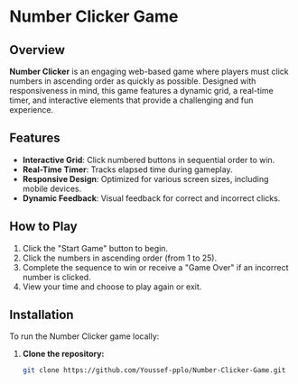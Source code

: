 # Number Clicker Game

## Overview

**Number Clicker** is an engaging web-based game where players must click numbers in ascending order as quickly as possible. Designed with responsiveness in mind, this game features a dynamic grid, a real-time timer, and interactive elements that provide a challenging and fun experience.

## Features

- **Interactive Grid**: Click numbered buttons in sequential order to win.
- **Real-Time Timer**: Tracks elapsed time during gameplay.
- **Responsive Design**: Optimized for various screen sizes, including mobile devices.
- **Dynamic Feedback**: Visual feedback for correct and incorrect clicks.

## How to Play

1. Click the "Start Game" button to begin.
2. Click the numbers in ascending order (from 1 to 25).
3. Complete the sequence to win or receive a "Game Over" if an incorrect number is clicked.
4. View your time and choose to play again or exit.

## Installation

To run the Number Clicker game locally:

1. **Clone the repository:**

   ```bash
   git clone https://github.com/Youssef-pplo/Number-Clicker-Game.git
